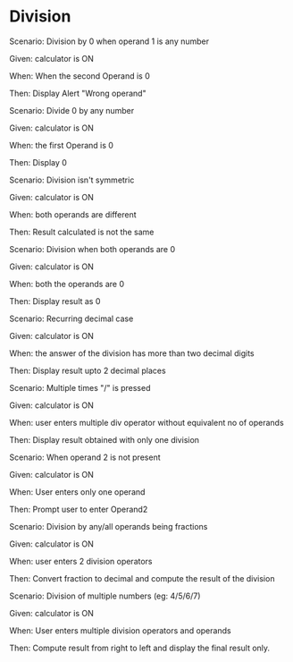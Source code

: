 # Division

Scenario: Division by 0 when operand 1 is any number

  Given: calculator is ON

  When: When the second Operand is 0

  Then: Display Alert "Wrong operand"

Scenario: Divide 0 by any number

Given: calculator is ON

When: the first Operand is 0

Then: Display 0

Scenario: Division isn't symmetric

Given: calculator is ON

When: both operands are different

Then: Result calculated is not the same

Scenario: Division when both operands are 0

Given: calculator is ON

When: both the operands are 0

Then: Display result as 0

Scenario: Recurring decimal case

Given: calculator is ON

When: the answer of the division has more than two decimal digits

Then: Display result upto 2 decimal places

Scenario: Multiple times "/" is pressed

Given: calculator is ON

When: user enters multiple div operator without
equivalent no of operands

Then: Display result obtained with only one division

Scenario: When operand 2 is not present

Given: calculator is ON

When: User enters only one operand

Then: Prompt user to enter Operand2

Scenario: Division by any/all operands being fractions

Given: calculator is ON

When: user enters 2 division operators

Then: Convert fraction to decimal and
compute the result of the division

Scenario: Division of multiple numbers (eg: 4/5/6/7)

Given: calculator is ON

When: User enters multiple division operators and operands

Then: Compute result from right to left
and display the final result only.
